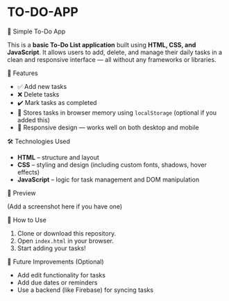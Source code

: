 # TO-DO-APP

📝 Simple To-Do App

This is a **basic To-Do List application** built using **HTML, CSS, and JavaScript**. It allows users to add, delete, and manage their daily tasks in a clean and responsive interface — all without any frameworks or libraries.

🚀 Features

* ✅ Add new tasks
* ❌ Delete tasks
* ✔️ Mark tasks as completed
* 💾 Stores tasks in browser memory using `localStorage` (optional if you added this)
* 📱 Responsive design — works well on both desktop and mobile

🛠️ Technologies Used

* **HTML** – structure and layout
* **CSS** – styling and design (including custom fonts, shadows, hover effects)
* **JavaScript** – logic for task management and DOM manipulation

 📸 Preview

(Add a screenshot here if you have one)

📂 How to Use

1. Clone or download this repository.
2. Open `index.html` in your browser.
3. Start adding your tasks!



📌 Future Improvements (Optional)

* Add edit functionality for tasks
* Add due dates or reminders
* Use a backend (like Firebase) for syncing tasks


